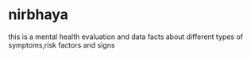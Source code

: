 # nirbhaya
this is a mental health evaluation  and data facts about different types of symptoms,risk factors and signs
